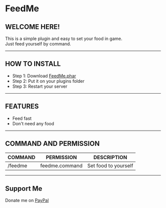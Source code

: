 # FeedMe
## WELCOME HERE!
This is a simple plugin and easy to set your food in game.</br >
Just feed yourself by command.

---

## HOW TO INSTALL
* Step 1: Download [FeedMe.phar](https://poggit.pmmp.io/ci/SIVANNKH/FeedMe/FeedMe)
* Step 2: Put it on your plugins folder
* Step 3: Restart your server

---

## FEATURES
* Feed fast
* Don't need any food

---

## COMMAND AND PERMISSION
| COMMAND | PERMISSION | DESCRIPTION |
|---|---|---|
| /feedme | feedme.command | Set food to yourself |

---

## Support Me
Donate me on [PayPal](https://www.paypal.me/sivannkh)
